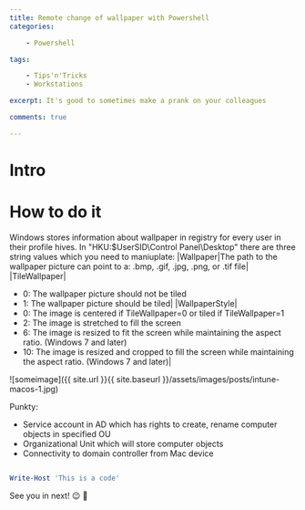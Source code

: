 ```yaml
---
title: Remote change of wallpaper with Powershell
categories:

    - Powershell

tags:

    - Tips'n'Tricks
    - Workstations

excerpt: It's good to sometimes make a prank on your colleagues

comments: true

---
```


# Intro

# How to do it

Windows stores information about wallpaper in registry for every user in their profile hives. In "HKU:\$UserSID\Control Panel\Desktop" there are three string values which you need to maniuplate:
|Wallpaper|The path to the wallpaper picture can point to a: .bmp, .gif, .jpg, .png, or .tif file|
|TileWallpaper|
* 0: The wallpaper picture should not be tiled
* 1: The wallpaper picture should be tiled| 
|WallpaperStyle|
* 0:  The image is centered if TileWallpaper=0 or tiled if TileWallpaper=1
* 2:  The image is stretched to fill the screen
* 6:  The image is resized to fit the screen while maintaining the aspect ratio. (Windows 7 and later)
* 10: The image is resized and cropped to fill the screen while maintaining the aspect ratio. (Windows 7 and later)|


![someimage]({{ site.url }}{{ site.baseurl }}/assets/images/posts/intune-macos-1.jpg)

Punkty:

* Service account in AD which has rights to create, rename computer objects in specified OU
* Organizational Unit which will store computer objects
* Connectivity to domain controller from Mac device

``` powershell

Write-Host 'This is a code'

```
See you in next! 😉 🧠

